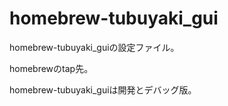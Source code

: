 # homebrew-tubuyaki_gui
homebrew-tubuyaki_guiの設定ファイル。

homebrewのtap先。

homebrew-tubuyaki_guiは開発とデバッグ版。